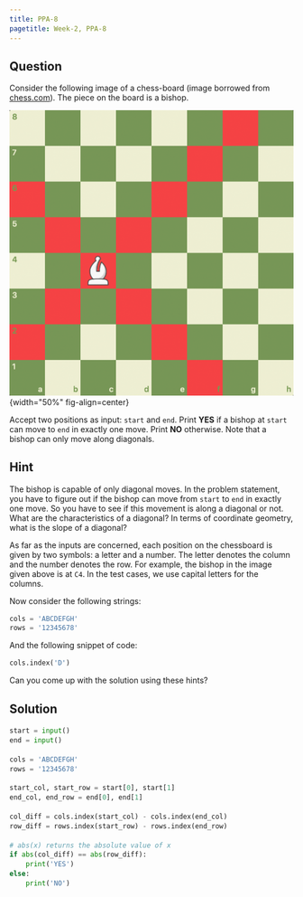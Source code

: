 ```yaml
---
title: PPA-8
pagetitle: Week-2, PPA-8
---
```


## Question

Consider the following image of a chess-board (image borrowed from [chess.com](https://www.chess.com/terms/chess-bishop)). The piece on the board is a bishop.

![](/assets/images/img_001.png){width="50%" fig-align=center}

Accept two positions as input: `start` and `end`. Print **YES** if a bishop at `start` can move to `end` in exactly one move. Print **NO** otherwise. Note that a bishop can only move along diagonals.



## Hint

The bishop is capable of only diagonal moves. In the problem statement, you have to figure out if the bishop can move from `start` to `end` in exactly one move. So you have to see if this movement is along a diagonal or not. What are the characteristics of a diagonal? In terms of coordinate geometry, what is the slope of a diagonal?

As far as the inputs are concerned, each position on the chessboard is given by two symbols: a letter and a number. The letter denotes the column and the number denotes the row. For example, the bishop in the image given above is at `C4`. In the test cases, we use capital letters for the columns.

Now consider the following strings:

```python
cols = 'ABCDEFGH'
rows = '12345678'
```

And the following snippet of code:

```python
cols.index('D')
```

Can you come up with the solution using these hints?

## Solution

```python
start = input()
end = input()

cols = 'ABCDEFGH'
rows = '12345678'

start_col, start_row = start[0], start[1]
end_col, end_row = end[0], end[1]

col_diff = cols.index(start_col) - cols.index(end_col)
row_diff = rows.index(start_row) - rows.index(end_row)

# abs(x) returns the absolute value of x
if abs(col_diff) == abs(row_diff):
    print('YES')
else:
    print('NO')
```

